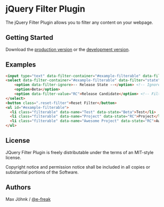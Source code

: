 # jQuery Filter Plugin

The jQuery Filter Plugin allows you to filter any content on your webpage. 

## Getting Started
Download the [production version][min] or the [development version][max].

[min]: https://raw.github.com/e-freak/jQuery-Filter-Plugin/master/dist/jquery.filter.min.js
[max]: https://raw.github.com/e-freak/jQuery-Filter-Plugin/master/dist/jquery.filter.js

## Examples
```html
<input type="text" data-filter-container="#example-filterable" data-filter="name" class="filter">
<select data-filter-container="#example-filterable" data-filter="state" class="filter">
	<option data-filter-ignore>-- Release State --</option> <!-- Ignore this option -->
	<option>Beta</option>
	<option data-filter-value="RC">Release Candidate</option> <!-- Filter with "RC" instead of "Release Candidate"-->
</select>
<button class=".reset-filter">Reset Filter</button>
<ul id="#example-filterable">
  <li class="filterable" data-name="Test" data-state="Beta">Test</li>
  <li class="filterable" data-name="Project" data-state="RC">Project</li>
  <li class="filterable" data-name="Awesome Project" data-state="RC">Awesome Project</li>
</ul>
```

## License
JQuery Filter Plugin is freely distributable under the terms of an MIT-style license.

Copyright notice and permission notice shall be included in all copies or substantial portions of the Software.

## Authors
Max J&ouml;hnk / [@e-freak](https://twitter.com/efreak1996)
